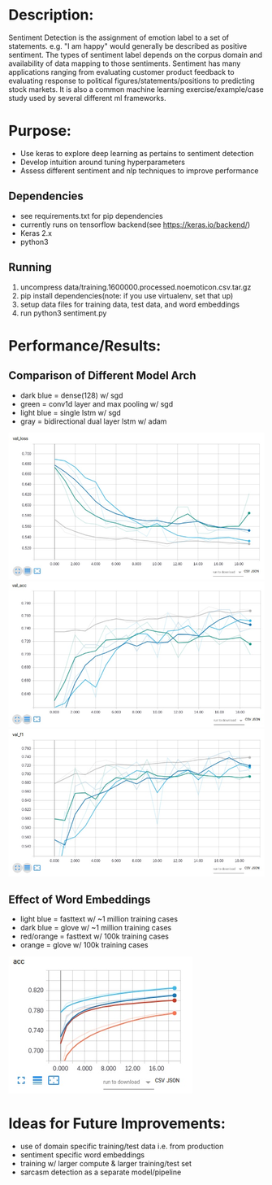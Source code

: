 # Description:
Sentiment Detection is the assignment of emotion label to a set of statements.  e.g. "I am happy" would generally be described as positive sentiment.  The types of sentiment label depends on the corpus domain and availability of data mapping to those sentiments.  Sentiment has many applications ranging from evaluating customer product feedback to evaluating response to political figures/statements/positions to predicting stock markets.  It is also a common machine learning exercise/example/case study used by several different ml frameworks.

# Purpose:
* Use keras to explore deep learning as pertains to sentiment detection
* Develop intuition around tuning hyperparameters
* Assess different sentiment and nlp techniques to improve performance

## Dependencies
* see requirements.txt for pip dependencies
* currently runs on tensorflow backend(see https://keras.io/backend/)
* Keras 2.x
* python3

## Running
1. uncompress data/training.1600000.processed.noemoticon.csv.tar.gz
2. pip install dependencies(note: if you use virtualenv, set that up)
3. setup data files for training data, test data, and word embeddings
4. run python3 sentiment.py 

# Performance/Results:

## Comparison of Different Model Arch
* dark blue = dense(128) w/ sgd
* green = conv1d layer and max pooling w/ sgd 
* light blue = single lstm w/ sgd
* gray = bidirectional dual layer lstm w/ adam

![loss](docs/images/loss.jpg "Loss")
![accuracy](docs/images/acc.jpg "Accuracy")
![f1](docs/images/f1.jpg "F1")

## Effect of Word Embeddings
* light blue = fasttext w/ ~1 million training cases
* dark blue = glove w/ ~1 million training cases
* red/orange = fasttext w/ 100k training cases
* orange = glove w/ 100k training cases

![word embeddings](docs/images/wordEmbeddings.jpg "WordEmbeddings")


# Ideas for Future Improvements:
* use of domain specific training/test data i.e. from production
* sentiment specific word embeddings
* training w/ larger compute & larger training/test set
* sarcasm detection as a separate model/pipeline

